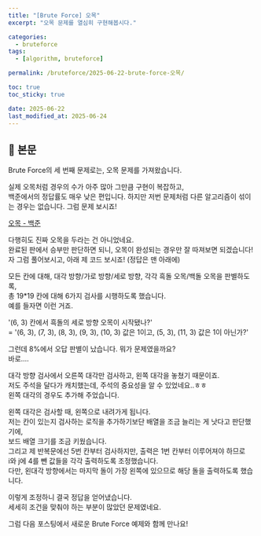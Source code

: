 ```yaml
---
title: "[Brute Force] 오목"
excerpt: "오목 문제를 열심히 구현해봅시다."

categories:
  - bruteforce
tags:
  - [algorithm, bruteforce]

permalink: /bruteforce/2025-06-22-brute-force-오목/

toc: true
toc_sticky: true

date: 2025-06-22
last_modified_at: 2025-06-24
---
```


## 🦥 본문

Brute Force의 세 번째 문제로는,
오목 문제를 가져왔습니다.

실제 오목처럼 경우의 수가 아주 많아 그만큼 구현이 복잡하고,  
백준에서의 정답률도 매우 낮은 편입니다.
하지만 저번 문제처럼 다른 알고리즘이 섞이는 경우는 없습니다. 그럼 문제 보시죠!  
  
[오목 - 백준](https://www.acmicpc.net/problem/2615)  
  
다행히도 진짜 오목을 두라는 건 아니었네요.  
완료된 판에서 승부만 판단하면 되니, 오목이 완성되는 경우만 잘 따져보면 되겠습니다!  
자 그럼 풀어보시고, 아래 제 코드 보시죠! (정답은 맨 아래에)  
  
<script src="https://gist.github.com/redjo99/08de12fe590a590a780ec4e61234a15d.js"></script>  
  
모든 칸에 대해, 대각 방향/가로 방향/세로 방향, 각각 흑돌 오목/백돌 오목을 판별하도록,  
총 19*19 칸에 대해 6가지 검사를 시행하도록 했습니다.  
예를 들자면 이런 거죠.  
  
  '(6, 3) 칸에서 흑돌의 세로 방향 오목이 시작됐나?'  
= '(6, 3), (7, 3), (8, 3), (9, 3), (10, 3) 값은 1이고, (5, 3), (11, 3) 값은 1이 아닌가?'  
  
  그런데 8%에서 오답 판별이 났습니다. 뭐가 문제였을까요?  
바로....  
  
  대각 방향 검사에서 오른쪽 대각만 검사하고, 왼쪽 대각을 놓쳤기 때문이죠.  
저도 주석을 달다가 캐치했는데, 주석의 중요성을 알 수 있었네요..ㅎㅎ  
왼쪽 대각의 경우도 추가해 주었습니다.  
  
<script src="https://gist.github.com/redjo99/6f38393a682c64f439126afeab8fa910.js"></script>  
  
왼쪽 대각은 검사할 때, 왼쪽으로 내려가게 됩니다.  
저는 칸이 있는지 검사하는 로직을 추가하기보단 배열을 조금 늘리는 게 낫다고 판단했기에,  
보드 배열 크기를 조금 키웠습니다.  
그리고 제 반복문에선 5번 칸부터 검사하지만, 출력은 1번 칸부터 이루어져야 하므로  
i와 j에 4를 뺀 값들을 각각 출력하도록 조정했습니다.  
다만, 왼대각 방향에서는 마지막 돌이 가장 왼쪽에 있으므로 해당 돌을 출력하도록 했습니다.  
  
  이렇게 조정하니 결국 정답을 얻어냈습니다.  
세세히 조건을 맞춰야 하는 부분이 많았던 문제였네요.  
  
그럼 다음 포스팅에서 새로운 Brute Force 예제와 함께 만나요!

